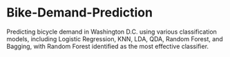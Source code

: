 # Bike-Demand-Prediction
Predicting bicycle demand in Washington D.C. using various classification models, including Logistic Regression, KNN, LDA, QDA, Random Forest, and Bagging, with Random Forest identified as the most effective classifier.
